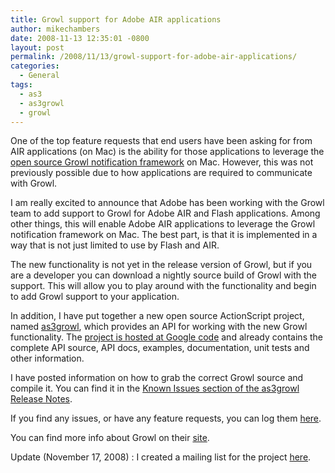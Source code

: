 ```yaml
---
title: Growl support for Adobe AIR applications
author: mikechambers
date: 2008-11-13 12:35:01 -0800
layout: post
permalink: /2008/11/13/growl-support-for-adobe-air-applications/
categories:
  - General
tags:
  - as3
  - as3growl
  - growl
---
```



One of the top feature requests that end users have been asking for from AIR applications (on Mac) is the ability for those applications to leverage the [open source Growl notification framework][1] on Mac. However, this was not previously possible due to how applications are required to communicate with Growl.

I am really excited to announce that Adobe has been working with the Growl team to add support to Growl for Adobe AIR and Flash applications. Among other things, this will enable Adobe AIR applications to leverage the Growl notification framework on Mac. The best part, is that it is implemented in a way that is not just limited to use by Flash and AIR.  
<!--more-->

  
The new functionality is not yet in the release version of Growl, but if you are a developer you can download a nightly source build of Growl with the support. This will allow you to play around with the functionality and begin to add Growl support to your application.

In addition, I have put together a new open source ActionScript project, named [as3growl][2], which provides an API for working with the new Growl functionality. The [project is hosted at Google code][2] and already contains the complete API source, API docs, examples, documentation, unit tests and other information.

I have posted information on how to grab the correct Growl source and compile it. You can find it in the [Known Issues section of the as3growl Release Notes][3].

If you find any issues, or have any feature requests, you can log them [here][4].

You can find more info about Growl on their [site][1].

Update (November 17, 2008) : I created a mailing list for the project [here][5].

 [1]: http://growl.info/
 [2]: http://code.google.com/p/as3growl/
 [3]: http://code.google.com/p/as3growl/wiki/ReleaseNotes
 [4]: http://code.google.com/p/as3growl/issues/list
 [5]: http://groups.google.com/group/as3growl